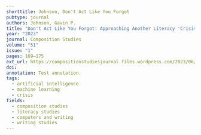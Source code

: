 ```yaml
---
shorttitle: Johnson, Don't Act Like You Forgot
pubtype: journal
authors: Johnson, Gavin P.
title: "Don't Act Like You Forgot: Approaching Another Literacy 'Crisis' by (Re)Considering What We Know about Teaching Writing with and through Technologies"
year: "2023"
journal: Composition Studies
volume: "51"
issue: "1"
pages: 169–175
ext_url: https://compositionstudiesjournal.files.wordpress.com/2023/06/johnson.pdf
doi:
annotation: Test annotation.
tags:
  - artificial intelligence
  - machine learning
  - crisis
fields:
  - composition studies
  - literacy studies
  - computers and writing
  - writing studies
---
```

